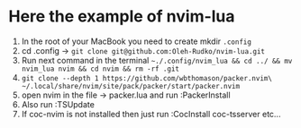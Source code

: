 # Here the example of nvim-lua



1. In the root of your MacBook you need to create mkdir `.config`
2. cd .config -> `git clone git@github.com:Oleh-Rudko/nvim-lua.git`
3. Run next command in the terminal `~./.config/nvim_lua && cd ../ && mv nvim_lua nvim && cd nvim && rm -rf .git`
4. `git clone --depth 1 https://github.com/wbthomason/packer.nvim\
 ~/.local/share/nvim/site/pack/packer/start/packer.nvim`
5. open nvim in the file -> packer.lua and run :PackerInstall
6. Also run :TSUpdate
7. If coc-nvim is not installed then just run :CocInstall coc-tsserver etc...
